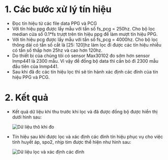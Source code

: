 # 1. Các bước xử lý tín hiệu
- Đọc tín hiệu từ các file data PPG và PCG
- Với tín hiệu ppg được lấy mẫu với tần số fs_pcg = 250hz. Cho bộ lọc median cửa sổ 0.1*fs trượt trên tín hiệu ppg để làm mượt tín hiệu PPG.
- Với tín hiệu pcg được lấy mẫu với tần số fs_pcg = 4000hz. Cho bộ lọc thông dải có tần số cắt là [25: 120]hz làm lọc đi được các tín hiệu nhiễu có tần số thấp hơn 25hz và cao hơn 120hz.
- Do thiết bị của chúng tôi có sensor Max30102 đo sớm hơn sensor Inmp441 là 2300 mẫu. Vì vậy để đồng bộ data thì cần bỏ đi 2300 mẫu đầu tiên của Inmp441.
- Sau khi đã đc các tín hiệu lọc thì sẽ tín hành xác định các đỉnh của tín hiệu PPG và PCG.
 # 2. Kết quả
- Kết quả dữ liệu khi thu trước khi lọc và đã được đồng bộ được hiển thị dưới hình sau:

    ![Dữ liệu thô khi đo](raw_data.png)
- Tín hiệu sau khi được lọc và xác định các đỉnh tín hiệu phục vụ cho việc tính huyết áp, spo2, nhịp tim được thể hiện như hình sau:

    ![Dữ liệu lọc và xác định các đỉnh](filter_signal.png)